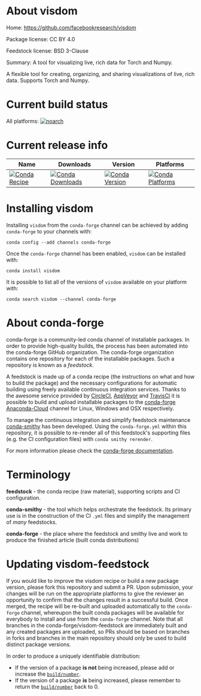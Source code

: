 About visdom
============

Home: https://github.com/facebookresearch/visdom

Package license: CC BY 4.0

Feedstock license: BSD 3-Clause

Summary: A tool for visualizing live, rich data for Torch and Numpy.

A flexible tool for creating, organizing, and sharing visualizations
of live, rich data. Supports Torch and Numpy.


Current build status
====================

All platforms:
[![noarch](https://img.shields.io/circleci/project/github/conda-forge/visdom-feedstock/master.svg?label=noarch)](https://circleci.com/gh/conda-forge/visdom-feedstock)

Current release info
====================

| Name | Downloads | Version | Platforms |
| --- | --- | --- | --- |
| [![Conda Recipe](https://img.shields.io/badge/recipe-visdom-green.svg)](https://anaconda.org/conda-forge/visdom) | [![Conda Downloads](https://img.shields.io/conda/dn/conda-forge/visdom.svg)](https://anaconda.org/conda-forge/visdom) | [![Conda Version](https://img.shields.io/conda/vn/conda-forge/visdom.svg)](https://anaconda.org/conda-forge/visdom) | [![Conda Platforms](https://img.shields.io/conda/pn/conda-forge/visdom.svg)](https://anaconda.org/conda-forge/visdom) |

Installing visdom
=================

Installing `visdom` from the `conda-forge` channel can be achieved by adding `conda-forge` to your channels with:

```
conda config --add channels conda-forge
```

Once the `conda-forge` channel has been enabled, `visdom` can be installed with:

```
conda install visdom
```

It is possible to list all of the versions of `visdom` available on your platform with:

```
conda search visdom --channel conda-forge
```


About conda-forge
=================

conda-forge is a community-led conda channel of installable packages.
In order to provide high-quality builds, the process has been automated into the
conda-forge GitHub organization. The conda-forge organization contains one repository
for each of the installable packages. Such a repository is known as a *feedstock*.

A feedstock is made up of a conda recipe (the instructions on what and how to build
the package) and the necessary configurations for automatic building using freely
available continuous integration services. Thanks to the awesome service provided by
[CircleCI](https://circleci.com/), [AppVeyor](http://www.appveyor.com/)
and [TravisCI](https://travis-ci.org/) it is possible to build and upload installable
packages to the [conda-forge](https://anaconda.org/conda-forge)
[Anaconda-Cloud](http://docs.anaconda.org/) channel for Linux, Windows and OSX respectively.

To manage the continuous integration and simplify feedstock maintenance
[conda-smithy](http://github.com/conda-forge/conda-smithy) has been developed.
Using the ``conda-forge.yml`` within this repository, it is possible to re-render all of
this feedstock's supporting files (e.g. the CI configuration files) with ``conda smithy rerender``.

For more information please check the [conda-forge documentation](https://conda-forge.org/docs/).

Terminology
===========

**feedstock** - the conda recipe (raw material), supporting scripts and CI configuration.

**conda-smithy** - the tool which helps orchestrate the feedstock.
                   Its primary use is in the construction of the CI ``.yml`` files
                   and simplify the management of *many* feedstocks.

**conda-forge** - the place where the feedstock and smithy live and work to
                  produce the finished article (built conda distributions)


Updating visdom-feedstock
=========================

If you would like to improve the visdom recipe or build a new
package version, please fork this repository and submit a PR. Upon submission,
your changes will be run on the appropriate platforms to give the reviewer an
opportunity to confirm that the changes result in a successful build. Once
merged, the recipe will be re-built and uploaded automatically to the
`conda-forge` channel, whereupon the built conda packages will be available for
everybody to install and use from the `conda-forge` channel.
Note that all branches in the conda-forge/visdom-feedstock are
immediately built and any created packages are uploaded, so PRs should be based
on branches in forks and branches in the main repository should only be used to
build distinct package versions.

In order to produce a uniquely identifiable distribution:
 * If the version of a package **is not** being increased, please add or increase
   the [``build/number``](http://conda.pydata.org/docs/building/meta-yaml.html#build-number-and-string).
 * If the version of a package **is** being increased, please remember to return
   the [``build/number``](http://conda.pydata.org/docs/building/meta-yaml.html#build-number-and-string)
   back to 0.